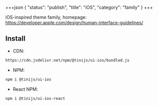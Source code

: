 +++json
{
  "status": "publish",
  "title": "iOS",
  "category": "family"
}
+++

iOS-inspired theme family, homepage: https://developer.apple.com/design/human-interface-guidelines/

## Install

- CDN:

```txt
https://cdn.jsdelivr.net/npm/@tinijs/ui-ios/bundled.js
```

- NPM:

```bash
npm i @tinijs/ui-ios
```

- React NPM:

```bash
npm i @tinijs/ui-ios-react
```
